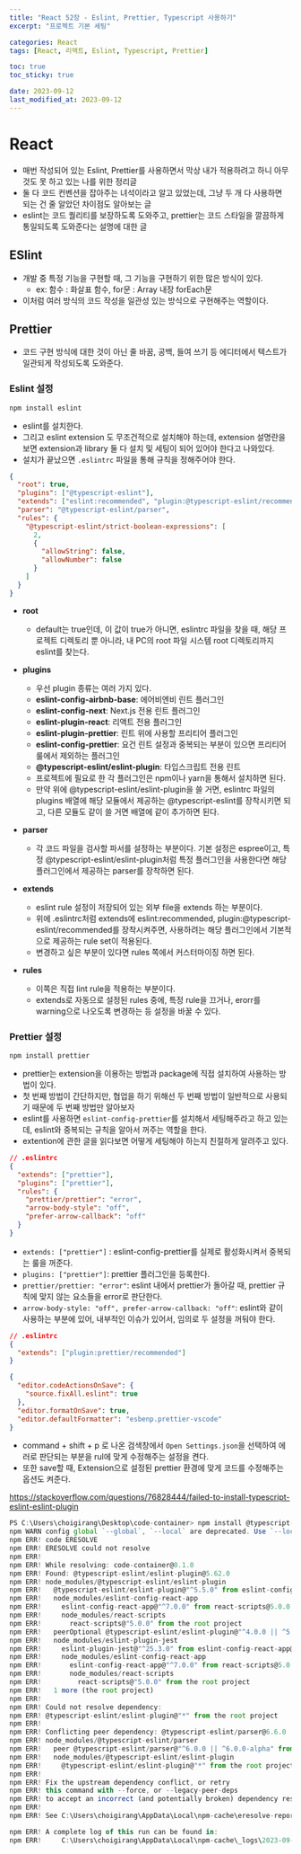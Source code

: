 ```yaml
---
title: "React 52장 - Eslint, Prettier, Typescript 사용하기"
excerpt: "프로젝트 기본 세팅"

categories: React
tags: [React, 리액트, Eslint, Typescript, Prettier]

toc: true
toc_sticky: true

date: 2023-09-12
last_modified_at: 2023-09-12
---
```


# React

- 매번 작성되어 있는 Eslint, Prettier를 사용하면서 막상 내가 적용하려고 하니 아무것도 못 하고 있는 나를 위한 정리글
- 둘 다 코드 컨벤션을 잡아주는 녀석이라고 알고 있었는데, 그냥 두 개 다 사용하면 되는 건 줄 알았던 차이점도 알아보는 글
- eslint는 코드 퀄리티를 보장하도록 도와주고, prettier는 코드 스타일을 깔끔하게 통일되도록 도와준다는 설명에 대한 글

## ESlint

- 개발 중 특정 기능을 구현할 때, 그 기능을 구현하기 위한 많은 방식이 있다.
  - ex: 함수 : 화살표 함수, for문 : Array 내장 forEach문
- 이처럼 여러 방식의 코드 작성을 일관성 있는 방식으로 구현해주는 역할이다.

## Prettier

- 코드 구현 방식에 대한 것이 아닌 줄 바꿈, 공백, 들여 쓰기 등 에디터에서 텍스트가 일관되게 작성되도록 도와준다.

### Eslint 설정

`npm install eslint`

- eslint를 설치한다.
- 그리고 eslint extension 도 무조건적으로 설치해야 하는데, extension 설명란을 보면 extension과 library 둘 다 설치 및 세팅이 되어 있어야 한다고 나와있다.
- 설치가 끝났으면 `.eslintrc` 파일을 통해 규칙을 정해주어야 한다.

```json
{
  "root": true,
  "plugins": ["@typescript-eslint"],
  "extends": ["eslint:recommended", "plugin:@typescript-eslint/recommended"],
  "parser": "@typescript-eslint/parser",
  "rules": {
    "@typescript-eslint/strict-boolean-expressions": [
      2,
      {
        "allowString": false,
        "allowNumber": false
      }
    ]
  }
}
```

- **root**

  - default는 true인데, 이 값이 true가 아니면, eslintrc 파일을 찾을 때, 해당 프로젝트 디렉토리 뿐 아니라, 내 PC의 root 파일 시스템 root 디렉토리까지 eslint를 찾는다.

- **plugins**

  - 우선 plugin 종류는 여러 가지 있다.
  - **eslint-config-airbnb-base**: 에어비엔비 린트 플러그인
  - **eslint-config-next**: Next.js 전용 린트 플러그인
  - **eslint-plugin-react**: 리액트 전용 플러그인
  - **eslint-plugin-prettier**: 린트 위에 사용할 프리티어 플러그인
  - **eslint-config-prettier**: 요건 린트 설정과 중복되는 부분이 있으면 프리티어 룰에서 제외하는 플러그인
  - **@typescript-eslint/eslint-plugin**: 타입스크립트 전용 린트
  - 프로젝트에 필요로 한 각 플러그인은 npm이나 yarn을 통해서 설치하면 된다.
  - 만약 위에 @typescript-eslint/eslint-plugin을 쓸 거면, eslintrc 파일의 plugins 배열에 해당 모듈에서 제공하는 @typescript-eslint를 장착시키면 되고, 다른 모듈도 같이 쓸 거면 배열에 같이 추가하면 된다.

- **parser**

  - 각 코드 파일을 검사할 파서를 설정하는 부분이다. 기본 설정은 espree이고, 특정 @typescript-eslint/eslint-plugin처럼 특정 플러그인을 사용한다면 해당 플러그인에서 제공하는 parser를 장착하면 된다.

- **extends**

  - eslint rule 설정이 저장되어 있는 외부 file을 extends 하는 부분이다.
  - 위에 .eslintrc처럼 extends에 eslint:recommended, plugin:@typescript-eslint/recommended를 장착시켜주면, 사용하려는 해당 플러그인에서 기본적으로 제공하는 rule set이 적용된다.
  - 변경하고 싶은 부분이 있다면 rules 쪽에서 커스터마이징 하면 된다.

- **rules**
  - 이쪽은 직접 lint rule을 적용하는 부분이다.
  - extends로 자동으로 설정된 rules 중에, 특정 rule을 끄거나, erorr를 warning으로 나오도록 변경하는 등 설정을 바꿀 수 있다.

### Prettier 설정

`npm install prettier`

- prettier는 extension을 이용하는 방법과 package에 직접 설치하여 사용하는 방법이 있다.
- 첫 번째 방법이 간단하지만, 협업을 하기 위해선 두 번째 방법이 일반적으로 사용되기 때문에 두 번째 방법만 알아보자
- eslint를 사용하면 `eslint-config-prettier`를 설치해서 세팅해주라고 하고 있는데, eslint와 중복되는 규칙을 알아서 꺼주는 역할을 한다.
- extention에 관한 글을 읽다보면 어떻게 세팅해야 하는지 친절하게 알려주고 있다.

```json
// .eslintrc
{
  "extends": ["prettier"],
  "plugins": ["prettier"],
  "rules": {
    "prettier/prettier": "error",
    "arrow-body-style": "off",
    "prefer-arrow-callback": "off"
  }
}
```

- `extends: ["prettier"]` : eslint-config-prettier를 실제로 활성화시켜서 중복되는 룰을 꺼준다.
- `plugins: ["prettier"]`: prettier 플러그인을 등록한다.
- `prettier/prettier: "error"`: eslint 내에서 prettier가 돌아갈 때, prettier 규칙에 맞지 않는 요소들을 error로 판단한다.
- `arrow-body-style: "off", prefer-arrow-callback: "off"`: eslint와 같이 사용하는 부분에 있어, 내부적인 이슈가 있어서, 임의로 두 설정을 꺼둬야 한다.

```json
// .eslintrc
{
  "extends": ["plugin:prettier/recommended"]
}
```

```json
{
  "editor.codeActionsOnSave": {
    "source.fixAll.eslint": true
  },
  "editor.formatOnSave": true,
  "editor.defaultFormatter": "esbenp.prettier-vscode"
}
```

- command + shift + p 로 나온 검색창에서 `Open Settings.json`을 선택하여 에러로 판단되는 부분을 rul에 맞게 수정해주는 설정을 켠다.
- 또한 save할 때, Extension으로 설정된 prettier 환경에 맞게 코드를 수정해주는 옵션도 켜준다.

https://stackoverflow.com/questions/76828444/failed-to-install-typescript-eslint-eslint-plugin

```js
PS C:\Users\choigirang\Desktop\code-container> npm install @typescript-eslint/eslint-plugin
npm WARN config global `--global`, `--local` are deprecated. Use `--location=global` instead.
npm ERR! code ERESOLVE
npm ERR! ERESOLVE could not resolve
npm ERR!
npm ERR! While resolving: code-container@0.1.0
npm ERR! Found: @typescript-eslint/eslint-plugin@5.62.0
npm ERR! node_modules/@typescript-eslint/eslint-plugin
npm ERR!   @typescript-eslint/eslint-plugin@"^5.5.0" from eslint-config-react-app@7.0.1
npm ERR!   node_modules/eslint-config-react-app
npm ERR!     eslint-config-react-app@"^7.0.0" from react-scripts@5.0.0
npm ERR!     node_modules/react-scripts
npm ERR!       react-scripts@"5.0.0" from the root project
npm ERR!   peerOptional @typescript-eslint/eslint-plugin@"^4.0.0 || ^5.0.0" from eslint-plugin-jest@25.7.0
npm ERR!   node_modules/eslint-plugin-jest
npm ERR!     eslint-plugin-jest@"^25.3.0" from eslint-config-react-app@7.0.1
npm ERR!     node_modules/eslint-config-react-app
npm ERR!       eslint-config-react-app@"^7.0.0" from react-scripts@5.0.0
npm ERR!       node_modules/react-scripts
npm ERR!         react-scripts@"5.0.0" from the root project
npm ERR!   1 more (the root project)
npm ERR!
npm ERR! Could not resolve dependency:
npm ERR! @typescript-eslint/eslint-plugin@"*" from the root project
npm ERR!
npm ERR! Conflicting peer dependency: @typescript-eslint/parser@6.6.0
npm ERR! node_modules/@typescript-eslint/parser
npm ERR!   peer @typescript-eslint/parser@"^6.0.0 || ^6.0.0-alpha" from @typescript-eslint/eslint-plugin@6.6.0
npm ERR!   node_modules/@typescript-eslint/eslint-plugin
npm ERR!     @typescript-eslint/eslint-plugin@"*" from the root project
npm ERR!
npm ERR! Fix the upstream dependency conflict, or retry
npm ERR! this command with --force, or --legacy-peer-deps
npm ERR! to accept an incorrect (and potentially broken) dependency resolution.
npm ERR!
npm ERR! See C:\Users\choigirang\AppData\Local\npm-cache\eresolve-report.txt for a full report.

npm ERR! A complete log of this run can be found in:
npm ERR!     C:\Users\choigirang\AppData\Local\npm-cache\_logs\2023-09-11T15_00_31_723Z-debug-0.log
```
